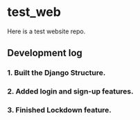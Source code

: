 # test_web
Here is a test website repo.

## Development log

### 1. Built the Django Structure.

### 2. Added login and sign-up features.

### 3. Finished Lockdown feature.